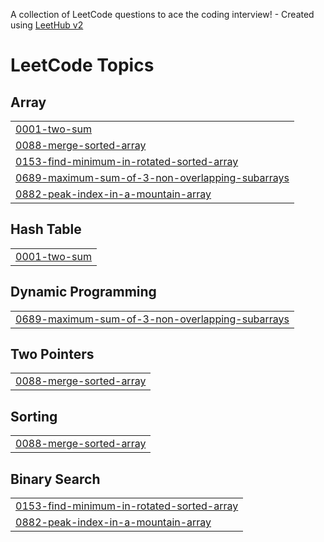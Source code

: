 A collection of LeetCode questions to ace the coding interview! - Created using [LeetHub v2](https://github.com/arunbhardwaj/LeetHub-2.0)
<!---LeetCode Topics Start-->
# LeetCode Topics
## Array
|  |
| ------- |
| [0001-two-sum](https://github.com/shubhankarraj40/LeetCode/tree/master/0001-two-sum) |
| [0088-merge-sorted-array](https://github.com/shubhankarraj40/LeetCode/tree/master/0088-merge-sorted-array) |
| [0153-find-minimum-in-rotated-sorted-array](https://github.com/shubhankarraj40/LeetCode/tree/master/0153-find-minimum-in-rotated-sorted-array) |
| [0689-maximum-sum-of-3-non-overlapping-subarrays](https://github.com/shubhankarraj40/LeetCode/tree/master/0689-maximum-sum-of-3-non-overlapping-subarrays) |
| [0882-peak-index-in-a-mountain-array](https://github.com/shubhankarraj40/LeetCode/tree/master/0882-peak-index-in-a-mountain-array) |
## Hash Table
|  |
| ------- |
| [0001-two-sum](https://github.com/shubhankarraj40/LeetCode/tree/master/0001-two-sum) |
## Dynamic Programming
|  |
| ------- |
| [0689-maximum-sum-of-3-non-overlapping-subarrays](https://github.com/shubhankarraj40/LeetCode/tree/master/0689-maximum-sum-of-3-non-overlapping-subarrays) |
## Two Pointers
|  |
| ------- |
| [0088-merge-sorted-array](https://github.com/shubhankarraj40/LeetCode/tree/master/0088-merge-sorted-array) |
## Sorting
|  |
| ------- |
| [0088-merge-sorted-array](https://github.com/shubhankarraj40/LeetCode/tree/master/0088-merge-sorted-array) |
## Binary Search
|  |
| ------- |
| [0153-find-minimum-in-rotated-sorted-array](https://github.com/shubhankarraj40/LeetCode/tree/master/0153-find-minimum-in-rotated-sorted-array) |
| [0882-peak-index-in-a-mountain-array](https://github.com/shubhankarraj40/LeetCode/tree/master/0882-peak-index-in-a-mountain-array) |
<!---LeetCode Topics End-->